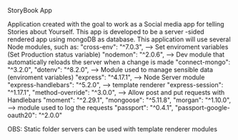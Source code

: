 StoryBook App

Application created with the goal to work as a Social media app for telling Stories about Yourself.
This app is developed to be a server -sided rendered app using mongoDB as database.
This application will use several Node modules, such as:
"cross-env": "^7.0.3", --> Set enviroment variables (Set Production status variable)
"nodemon": "^2.0.6", --> Dev module that automatically reloads the server when a change is made
"connect-mongo": "^3.2.0",
"dotenv": "^8.2.0", --> Module used to manage sensible data (enviroment variables)
"express": "^4.17.1", --> Node Server module
"express-handlebars": "^5.2.0", --> template renderer
"express-session": "^1.17.1",
"method-override": "^3.0.0", --> Allow post and put requests with Handlebars
"moment": "^2.29.1",
"mongoose": "^5.11.8",
"morgan": "^1.10.0", --> module used to log the requests
"passport": "^0.4.1",
"passport-google-oauth20": "^2.0.0"

OBS: Static folder servers can be used with template renderer modules
